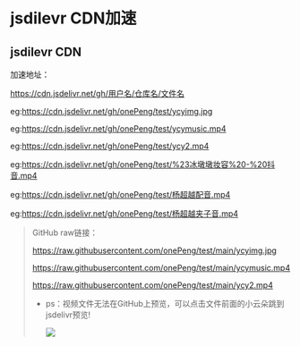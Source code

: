 # jsdilevr CDN加速
## jsdilevr CDN

加速地址：

https://cdn.jsdelivr.net/gh/用户名/仓库名/文件名

eg:https://cdn.jsdelivr.net/gh/onePeng/test/ycyimg.jpg

eg:https://cdn.jsdelivr.net/gh/onePeng/test/ycymusic.mp4

eg:https://cdn.jsdelivr.net/gh/onePeng/test/ycy2.mp4

eg:https://cdn.jsdelivr.net/gh/onePeng/test/%23冰墩墩妆容%20-%20抖音.mp4

eg:https://cdn.jsdelivr.net/gh/onePeng/test/杨超越配音.mp4

eg:https://cdn.jsdelivr.net/gh/onePeng/test/杨超越夹子音.mp4

> GitHub raw链接：
>
> https://raw.githubusercontent.com/onePeng/test/main/ycyimg.jpg
>
> https://raw.githubusercontent.com/onePeng/test/main/ycymusic.mp4
> 
> https://raw.githubusercontent.com/onePeng/test/main/ycy2.mp4
>
> - ps：视频文件无法在GitHub上预览，可以点击文件前面的小云朵跳到jsdelivr预览!
>
>   ![](https://cdn.jsdelivr.net/gh/onePeng/test@main/assets/raw-view.png)

